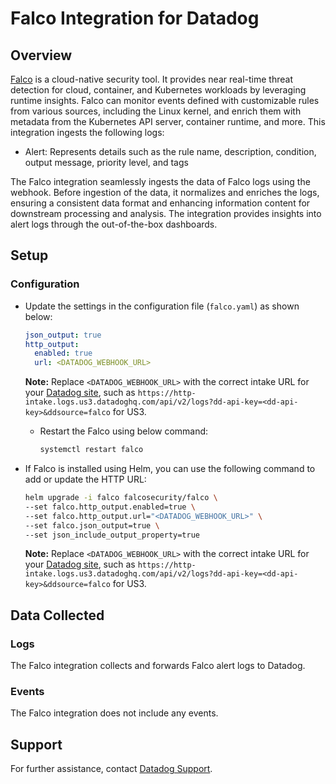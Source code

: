 # Falco Integration for Datadog

## Overview

[Falco][1] is a cloud-native security tool. It provides near real-time threat detection for cloud, container, and Kubernetes workloads by leveraging runtime insights. Falco can monitor events defined with customizable rules from various sources, including the Linux kernel, and enrich them with metadata from the Kubernetes API server, container runtime, and more.
This integration ingests the following logs:

- Alert: Represents details such as the rule name, description, condition, output message, priority level, and tags

The Falco integration seamlessly ingests the data of Falco logs using the webhook. Before ingestion of the data, it normalizes and enriches the logs, ensuring a consistent data format and enhancing information content for downstream processing and analysis. The integration provides insights into alert logs through the out-of-the-box dashboards.

## Setup

### Configuration

- Update the settings in the configuration file (`falco.yaml`) as shown below:

  ```yaml
  json_output: true
  http_output:
    enabled: true
    url: <DATADOG_WEBHOOK_URL> 
  ```
  
  **Note:** Replace `<DATADOG_WEBHOOK_URL>` with the correct intake URL for your [Datadog site][3], such as `https://http-intake.logs.us3.datadoghq.com/api/v2/logs?dd-api-key=<dd-api-key>&ddsource=falco` for US3. 

  - Restart the Falco using below command:

    ```bash
    systemctl restart falco
    ```

- If Falco is installed using Helm, you can use the following command to add or update the HTTP URL:

  ```bash
  helm upgrade -i falco falcosecurity/falco \
  --set falco.http_output.enabled=true \
  --set falco.http_output.url="<DATADOG_WEBHOOK_URL>" \
  --set falco.json_output=true \
  --set json_include_output_property=true
  ```

  **Note:** Replace `<DATADOG_WEBHOOK_URL>` with the correct intake URL for your [Datadog site][3], such as `https://http-intake.logs.us3.datadoghq.com/api/v2/logs?dd-api-key=<dd-api-key>&ddsource=falco` for US3. 

## Data Collected

### Logs

The Falco integration collects and forwards Falco alert logs to Datadog.

### Events

The Falco integration does not include any events.

## Support

For further assistance, contact [Datadog Support][2].

[1]: https://falco.org/docs/getting-started/
[2]: https://docs.datadoghq.com/help/
[3]: https://docs.datadoghq.com/getting_started/site/#access-the-datadog-site

